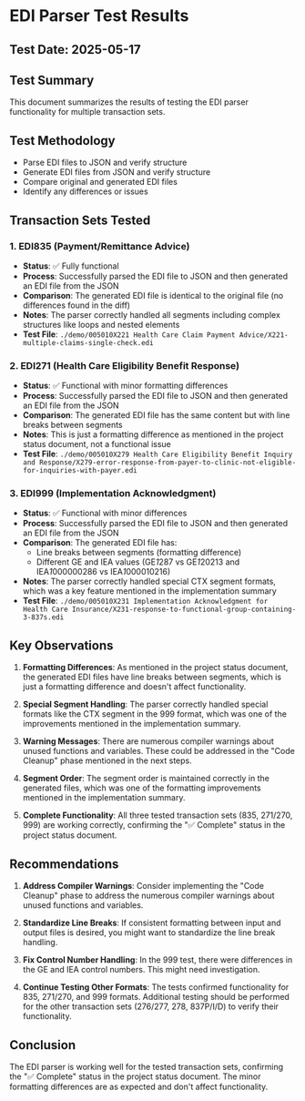 # EDI Parser Test Results

## Test Date: 2025-05-17

## Test Summary
This document summarizes the results of testing the EDI parser functionality for multiple transaction sets.

## Test Methodology
- Parse EDI files to JSON and verify structure
- Generate EDI files from JSON and verify structure
- Compare original and generated EDI files
- Identify any differences or issues

## Transaction Sets Tested

### 1. EDI835 (Payment/Remittance Advice)
- **Status**: ✅ Fully functional
- **Process**: Successfully parsed the EDI file to JSON and then generated an EDI file from the JSON
- **Comparison**: The generated EDI file is identical to the original file (no differences found in the diff)
- **Notes**: The parser correctly handled all segments including complex structures like loops and nested elements
- **Test File**: `./demo/005010X221 Health Care Claim Payment Advice/X221-multiple-claims-single-check.edi`

### 2. EDI271 (Health Care Eligibility Benefit Response)
- **Status**: ✅ Functional with minor formatting differences
- **Process**: Successfully parsed the EDI file to JSON and then generated an EDI file from the JSON
- **Comparison**: The generated EDI file has the same content but with line breaks between segments
- **Notes**: This is just a formatting difference as mentioned in the project status document, not a functional issue
- **Test File**: `./demo/005010X279 Health Care Eligibility Benefit Inquiry and Response/X279-error-response-from-payer-to-clinic-not-eligible-for-inquiries-with-payer.edi`

### 3. EDI999 (Implementation Acknowledgment)
- **Status**: ✅ Functional with minor differences
- **Process**: Successfully parsed the EDI file to JSON and then generated an EDI file from the JSON
- **Comparison**: The generated EDI file has:
  - Line breaks between segments (formatting difference)
  - Different GE and IEA values (GE*1*287 vs GE*1*20213 and IEA*1*000000286 vs IEA*1*000010216)
- **Notes**: The parser correctly handled special CTX segment formats, which was a key feature mentioned in the implementation summary
- **Test File**: `./demo/005010X231 Implementation Acknowledgment for Health Care Insurance/X231-response-to-functional-group-containing-3-837s.edi`

## Key Observations

1. **Formatting Differences**: As mentioned in the project status document, the generated EDI files have line breaks between segments, which is just a formatting difference and doesn't affect functionality.

2. **Special Segment Handling**: The parser correctly handled special formats like the CTX segment in the 999 format, which was one of the improvements mentioned in the implementation summary.

3. **Warning Messages**: There are numerous compiler warnings about unused functions and variables. These could be addressed in the "Code Cleanup" phase mentioned in the next steps.

4. **Segment Order**: The segment order is maintained correctly in the generated files, which was one of the formatting improvements mentioned in the implementation summary.

5. **Complete Functionality**: All three tested transaction sets (835, 271/270, 999) are working correctly, confirming the "✅ Complete" status in the project status document.

## Recommendations

1. **Address Compiler Warnings**: Consider implementing the "Code Cleanup" phase to address the numerous compiler warnings about unused functions and variables.

2. **Standardize Line Breaks**: If consistent formatting between input and output files is desired, you might want to standardize the line break handling.

3. **Fix Control Number Handling**: In the 999 test, there were differences in the GE and IEA control numbers. This might need investigation.

4. **Continue Testing Other Formats**: The tests confirmed functionality for 835, 271/270, and 999 formats. Additional testing should be performed for the other transaction sets (276/277, 278, 837P/I/D) to verify their functionality.

## Conclusion
The EDI parser is working well for the tested transaction sets, confirming the "✅ Complete" status in the project status document. The minor formatting differences are as expected and don't affect functionality.
